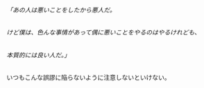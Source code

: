 ###### 「あの人は悪いことをしたから悪人だ。

###### けど僕は、色んな事情があって偶に悪いことをやるのはやるけれども、

###### 本質的には良い人だ。」


いつもこんな誤謬に陥らないように注意しないといけない。
